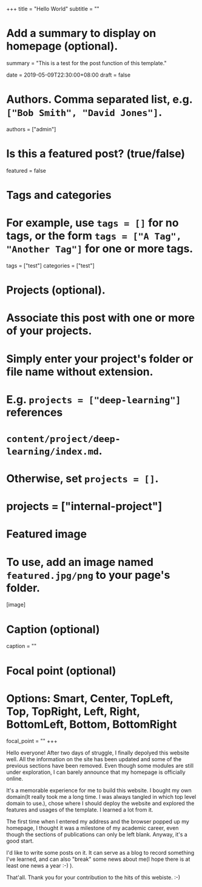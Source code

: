 +++
title = "Hello World"
subtitle = ""

# Add a summary to display on homepage (optional).
summary = "This is a test for the post function of this template."

date = 2019-05-09T22:30:00+08:00
draft = false

# Authors. Comma separated list, e.g. `["Bob Smith", "David Jones"]`.
authors = ["admin"]

# Is this a featured post? (true/false)
featured = false

# Tags and categories
# For example, use `tags = []` for no tags, or the form `tags = ["A Tag", "Another Tag"]` for one or more tags.
tags = ["test"]
categories = ["test"]

# Projects (optional).
#   Associate this post with one or more of your projects.
#   Simply enter your project's folder or file name without extension.
#   E.g. `projects = ["deep-learning"]` references 
#   `content/project/deep-learning/index.md`.
#   Otherwise, set `projects = []`.
# projects = ["internal-project"]

# Featured image
# To use, add an image named `featured.jpg/png` to your page's folder. 
[image]
  # Caption (optional)
  caption = ""

  # Focal point (optional)
  # Options: Smart, Center, TopLeft, Top, TopRight, Left, Right, BottomLeft, Bottom, BottomRight
  focal_point = ""
+++

Hello everyone! After two days of struggle, I finally depolyed this website well. All the information on the site has been updated and some of the previous sections have been removed. Even though some modules are still under exploration, I can barely announce that my homepage is officially online.

It's a memorable experience for me to build this website. I bought my own domain(It really took me a long time. I was always tangled in which top level domain to use.), chose where I should deploy the website and explored the features and usages of the template. I learned a lot from it.

The first time when I entered my address and the browser popped up my homepage, I thought it was a milestone of my academic career, even though the sections of publications can only be left blank. Anyway, it's a good start.

I'd like to write some posts on it. It can serve as a blog to record something I've learned, and can also "break" some news about me(I hope there is at least one news a year :-) ).

That'all. Thank you for your contribution to the hits of this webiste. :-)
